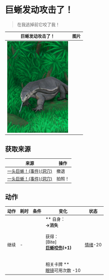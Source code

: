 # 巨蜥发动攻击了！  
> 在我逃掉前它咬了我！  
  
  巨蜥发动攻击了！  |   图片   
 ----  |  ----:   
   |  <img decoding="async" src="Sprite/MonitorEvent.png" href="a.md" style="max-width:300px;max-height:300px;">   
  
## 获取来源  
来源  |  操作  
----  |  ----  
[一头巨蜥！(事件)(洞穴)](Event_MonitorFight.md)  |  撤退  
[一头巨蜥！(事件)(洞穴)](Event_MonitorFight.md)  |  拍照！  
## 动作  
动作  |  耗时  |  条件  |  变化  |  状态  
----  |  ----  |  ----  |  ----  |  ----  
继续<br>  |  -  |    |  ** 自身：**<br>→消失<br><br>** 获得： **<br>** [Bite]  **<br>  [巨蜥咬伤](W_MonitorBite.md)(+1)<br><br><br>** 相关卡牌 **<br>[眼镜](Glasses.md)可用次数  -10  |  [情绪](Morale.md)-20  


<script>document.title="巨蜥发动攻击了！ - 卡牌生存百科 Card Survival Wiki";</script>